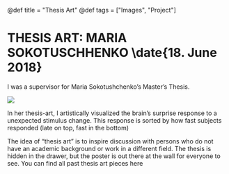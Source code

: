 @def title = "Thesis Art"
@def tags = ["Images", "Project"]

# THESIS ART: MARIA SOKOTUSCHHENKO \date{18. June 2018}
I was a supervisor for Maria Sokotushchenko’s Master’s Thesis.

![](/assets/a2_maria-727x1024.jpg)

In her thesis-art, I artistically visualized the brain’s surprise response to a unexpected stimulus change. This response is sorted by how fast subjects responded (late on top, fast in the bottom)

The idea of “thesis art” is to inspire discussion with persons who do not have an academic background or work in a different field. The thesis is hidden in the drawer, but the poster is out there at the wall for everyone to see. You can find all past thesis art pieces here
